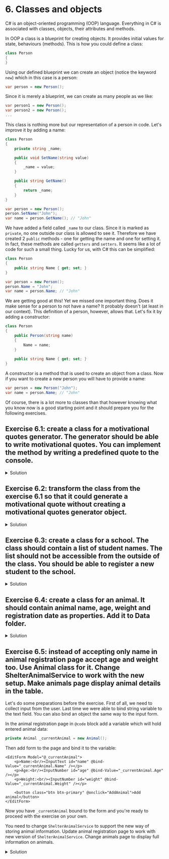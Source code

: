 # 6. Classes and objects

C# is an object-oriented programming (OOP) language. Everything in C# is associated with classes, objects, their attributes and methods. 

In OOP a class is a blueprint for creating objects. It provides initial values for state, behaviours (methods). This is how you could define a class:
```csharp
class Person
{
}
```
Using our defined blueprint we can create an object (notice the keyword `new`) which in this case is a person:
```csharp
var person = new Person();
```
Since it is merely a blueprint, we can create as many people as we like:
```csharp
var person1 = new Person();
var person2 = new Person();
...
```
This class is nothing more but our representation of a person in code. Let's improve it by adding a name:
```csharp
class Person
{
    private string _name;

    public void SetName(string value)
    {
        _name = value;
    }

    public string GetName()
    {
        return _name;
    }
}
```
```csharp
var person = new Person();
person.SetName("John");
var name = person.GetName(); // "John"
```
We have added a field called `_name` to our class. Since it is marked as `private`, no one outside our class is allowed to see it. Therefore we have created 2 `public` methods - one for getting the name and one for setting it. In fact, these methods are called `getters` and `setters`. It seems like a lot of code for such a small thing. Lucky for us, with C# this can be simplified:
```csharp
class Person
{
    public string Name { get; set; }
}
```
```csharp
var person = new Person();
person.Name = "John";
var name = person.Name; // "John"
```
We are getting good at this! Yet we missed one important thing. Does it make sense for a person to not have a name? It probably doesn't (at least in our context). This definition of a person, however, allows that. Let's fix it by adding a constructor:
```csharp
class Person
{
    public Person(string name)
    {
        Name = name;    
    }
    
    public string Name { get; set; }
}
```
A constructor is a method that is used to create an object from a class. Now if you want to create a new person you will have to provide a name:
```csharp
var person = new Person("John");
var name = person.Name; // "John"
```
Of course, there is a lot more to classes than that however knowing what you know now is a good starting point and it should prepare you for the following exercises.

## Exercise 6.1: create a class for a motivational quotes generator. The generator should be able to write motivational quotes. You can implement the method by writing a predefined quote to the console.

<details>
<summary>Solution</summary>

### Step 1

Create a motivational quotes generator class:

```csharp
class MotivationalQuotesGenerator
{
}
```

### Step 2

Add a public method that writes a motivational quote to the console:

```csharp
class MotivationalQuotesGenerator
{
    public void WriteMotivationalQuote()
    {
        Console.WriteLine("If you feel unhappy start feeling happy instead!");
    }
}
```
Notice the `public` keyword - it allows us to call a method from the outside of a class.

### Step 3

Try it out:

```csharp
using System;

namespace MyApp
{
    class MotivationalQuotesGenerator
    {
        public void WriteMotivationalQuote()
        {
            Console.WriteLine("If you feel unhappy start feeling happy instead!");
        }
    }

    class Program
    {
        static void Main(string[] args)
        {
            var generator = new MotivationalQuotesGenerator();
            generator.WriteMotivationalQuote();
        }
    }
}
```

Try to change the `public` keyword in the `WriteMotivationalQuote` method to `private`. See what happens.
       
</details>

## Exercise 6.2: transform the class from the exercise 6.1 so that it could generate a motivational quote without creating a motivational quotes generator object.

<details>
<summary>Solution</summary>

### Step 1

The only thing that we have to do is mark the `WriteMotivationalQuote` method as `static`. The keyword `static` allows to call the method on the class itself, not on a specific object instance:

```csharp
class MotivationalQuotesGenerator
{
    public static void WriteMotivationalQuote()
    {
        Console.WriteLine("If you feel unhappy start feeling happy instead!");
    }
}
```

### Step 2

Try it out:

```csharp
using System;

namespace MyApp
{
    class MotivationalQuotesGenerator
    {
        public static void WriteMotivationalQuote()
        {
            Console.WriteLine("If you feel unhappy start feeling happy instead!");
        }
    }

    class Program
    {
        static void Main(string[] args)
        {
            MotivationalQuotesGenerator.WriteMotivationalQuote();
        }
    }
}
```
       
</details>

## Exercise 6.3: create a class for a school. The class should contain a list of student names. The list should not be accessible from the outside of the class. You should be able to register a new student to the school.

<details>
<summary>Solution</summary>

### Step 1

Create a class for a school:

```csharp
class School
{
}
```

### Step 2

Add a field of a list of `string` type values (student names) to the class definition. Mark it as `private` so that it would not be accessible from the outside of the class. Assign an empty list to the field value:

```csharp
class School
{
    private List<string> _studentNames = new List<string>();
}
```

Notice the `_` part in the student names field. We are following a widely used .NET fields naming convention by adding a `_` prefix to all private fields.

### Step 3

Add a method to register a new student:

```csharp
class School
{
    private List<string> _studentNames = new List<string>();
    
    public RegisterNewStudent(string name)
    {
        _studentNames.Add(name);
    }
}
```
    
### Step 4

Try it out:

```csharp
using System;

namespace MyApp
{
    class School
    {
        private List<string> _studentNames = new List<string>();

        public RegisterNewStudent(string name)
        {
            _studentNames.Add(name);
        }
    }

    class Program
    {
        static void Main(string[] args)
        {
            var school = new School();
            school.RegisterNewStudent("Josh");
            school.RegisterNewStudent("Anthony");
        }
    }
}
```
       
</details>

## Exercise 6.4: create a class for an animal. It should contain animal name, age, weight and registration date as properties. Add it to Data folder.

<details>
<summary>Solution</summary>

### Step 1

Create a file `Animal.cs` under Data folder.

### Step 2

Create a class in the file:

```csharp
using System;

namespace AnimalShelter.Data
{
    public class Animal
    {
        public string Name { get; set; }

        public double Weight { get; set; }

        public int Age { get; set; }

        public DateTime DateRegistered { get; set; }
    }
}
```

</details>

## Exercise 6.5: instead of accepting only name in animal registration page accept age and weight too. Use Animal class for it. Change ShelterAnimalService to work with the new setup. Make animals page display animal details in the table.

Let's do some preparations before the exercise. First of all, we need to collect input from the user. Last time we were able to bind string variable to the text field. You can also bind an object the same way to the input form.

In the animal registration page in `@code` block add a variable which will hold entered animal data:

```csharp
private Animal _currentAnimal = new Animal();
```

Then add form to the page and bind it to the variable:

```cshtml
<EditForm Model="@_currentAnimal">
    <p>Name:<br/><InputText id="name" @bind-Value="_currentAnimal.Name" /></p>
    <p>Age:<br/><InputNumber id="age" @bind-Value="_currentAnimal.Age" /></p>
    <p>Weight:<br/><InputNumber id="weight" @bind-Value="_currentAnimal.Weight" /></p>

    <button class="btn btn-primary" @onclick="AddAnimal">Add animal</button>
</EditForm>
```

Now you have `_currentAnimal` bound to the form and you're ready to proceed with the exercise on your own.

You need to change `ShelterAnimalService` to support the new way of storing animal information. Update animal registration page to work with new version of `ShelterAnimalService`. Change animals page to display full information on animals.

<details>
<summary>Solution</summary>

### Step 1

Now instead of strings we should accept `Animal` instance in the `ShelterAnimalService` and change the logic there. First our collection of animals and how we store it:

```csharp
private List<Animal> _animals = new List<Animal>();

public Animal[] Animals { get { return _animals.ToArray(); }}
```

And then animal addition logic:

```csharp
public void AddAnimal(Animal animal)
{
    if (!_calendarService.IsShelterOpen())
        return;

    if (_animals.Count == AnimalCapacity)
        return;

    if (_animals.Where(x => x.Name == animal.Name).Any())
        return;

    animal.DateRegistered = DateTime.Now;
            
    _animals.Add(animal);
}
```

Note how we check if we already have this animal. We use LINQ (Language Integrated Query). It's possibilities are really big and it has a lot of applications in C# programming. Also, note that we have a `List` of `Animal` and we just directly add the animal instance provided by the user to the list. Stop for a minute and think what kind of problems it might cause.

### Step 2

Change `AddAnimal` method in animal registration page:

```csharp
private void AddAnimal()
{
    AnimalService.AddAnimal(_currentAnimal);
    _currentAnimal = new Animal();
}
```

Why do we need to create a new instance of animal every time we add it? Well, one of the obvious purposes would be to clear fields of our form. But the most important reason is to have new animal every time we add it. Previously when editing `AddAnimal` method from `ShelterAnimalService` we have created logic that simply adds the animal instance provided by the user to the list. So if we don't create a new instance in the animal registration page we will be editing the same animal every time.

### Step 3

Change animals page to display full animal details. First of all we change the code block. Instead of getting string collection we get animals:

```cshtml
@code {
    private Animal[] animals;

    protected override async Task OnInitializedAsync()
    {
        animals = AnimalService.Animals;
    }
} 
```

Then we change the page contents:

```cshtml
@if (animals == null)
{
    <p><em>Loading...</em></p>
}
else
{
    <table class="table">
        <thead>
            <tr>
                <th>Name</th>
                <th>Age</th>
                <th>Weight</th>
                <th>Registration Date</th>
            </tr>
        </thead>
        <tbody>
            @foreach (var animal in animals)
            {
                <tr>
                    <td>@animal.Name</td>
                    <td>@animal.Age</td>
                    <td>@animal.Weight</td>
                    <td>@animal.DateRegistered</td>
                </tr>
            }
        </tbody>
    </table>
}
```

### Step 4

Run the application.

</details>
